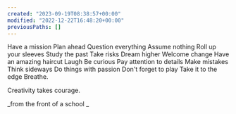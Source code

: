 ```yaml
---
created: "2023-09-19T08:38:57+00:00"
modified: "2022-12-22T16:48:20+00:00"
previousPaths: []
---
```

 

Have a mission
Plan ahead
Question everything
Assume nothing
Roll up your sleeves
Study the past
Take risks
Dream higher
Welcome change
Have an amazing haircut
Laugh
Be curious
Pay attention to details
Make mistakes
Think sideways
Do things with passion 
Don't forget to play
Take it to the edge
Breathe.

Creativity takes courage.

_from the front of a school _